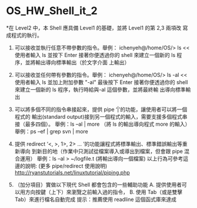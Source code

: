 # OS_HW_Shell_it_2

*在 Level2 中，本 Shell 應具備 Level1 的基礎，並將 Level1 的第 2,3 兩項改
寫成程式的執行。
1. 可以接收並執行任意不帶參數的指令。舉例：
ichenyeh@/home/OS/> ls 
<< 使用者輸入 ls 並按下 Enter
接著你便透過你的 shell 來建立一個新的 ls 程序，並將輸出導向標準輸出（於文字介面
上輸出）

2. 可以接收並任何帶有參數的指令。舉例：
ichenyeh@/home/OS/> ls -al 
<< 使用者輸入 ls 並加上附加參數 "-al" 最後按下 Enter
接著你便透過你的 shell 來建立一個新的 ls 程序，執行時給與-al 這個參數，並將最終輸
出導向標準輸出

3. 可以將多個不同的指令串接起來，提供 pipe ‘|’的功能，讓使用者可以將一個程式的
輸出(standard output)接到另一個程式的輸入，需要支援多個程式串接（最多四個）。
舉例：ls –al | more （將 ls 的輸出導向程式 more 的輸入）
舉例：ps –ef | grep svn | more


4. 提供 redirect ‘<, >, 1>, 2> … ’的功能讓程式將標準輸出、標準錯誤輸出等重新導向
到新目的地（作業中只測試從檔案導入或導出到檔案，但會跟 pipe 混合運用）
舉例：ls –al > ~/logfile.t (將輸出導向一個檔案)
以上行為可參考這邊的說明:
(更多 pipe/redirect 使用說明) http://ryanstutorials.net/linuxtutorial/piping.php

5. （加分項目）實做以下現代 Shell 都會包含的一些輔助功能
A. 提供使用者可以用方向按鍵（上下）來瀏覽之前輸入過的指令，
B. 使用 Tab（或是雙擊 Tab）來進行檔名自動完成
提示：推薦使用 readline 這個函式庫來達成
